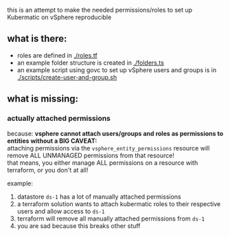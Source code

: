 this is an attempt to make the needed permissions/roles to set up Kubermatic on vSphere reproducible

## what is there:

- roles are defined in [./roles.tf](./roles.tf)
- an example folder structure is created in [./folders.ts](./folders.ts)
- an example script using govc to set up vSphere users and groups is in [./scripts/create-user-and-group.sh](./scripts/create-user-and-group.sh)

## what is missing:

### actually attached permissions
because: **vsphere cannot attach users/groups and roles as permissions to entities without a BIG CAVEAT:**  
attaching permissions via the `vsphere_entity_permissions` resource will remove ALL UNMANAGED permissions from that resource!  
that means, you either manage ALL permissions on a resource with terraform, or you don't at all!

example:
1. datastore `ds-1` has a lot of manually attached permissions
1. a terraform solution wants to attach kubermatic roles to their respective users and allow access to `ds-1`
1. terraform will remove all manually attached permissions from `ds-1`
1. you are sad because this breaks other stuff